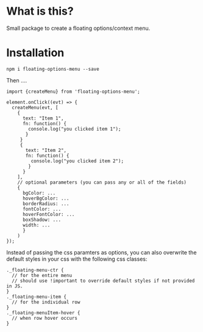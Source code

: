 # What is this?

Small package to create a floating options/context menu.

# Installation

`npm i floating-options-menu --save`

Then ....

```
import {createMenu} from 'floating-options-menu';

element.onClick((evt) => {
  createMenu(evt, [
    {
      text: "Item 1",
      fn: function() {
        console.log("you clicked item 1");
       }
     }
     {
       text: "Item 2",
       fn: function() {
         console.log("you clicked item 2");
        }
      }
    ],
    // optional parameters (you can pass any or all of the fields)
    {
      bgColor: ...
      hoverBgColor: ...
      borderRadius: ...
      fontColor: ...
      hoverFontColor: ...
      boxShadow: ...
      width: ...
      }
    )
});

```

Instead of passing the css paramters as options, you can also overwrite the
default styles in your css with the following css classes:

```
._floating-menu-ctr {
  // for the entire menu
  // should use !important to override default styles if not provided in JS.
}
._floating-menu-item {
  // for the individual row
}
._floating-menuItem-hover {
  // when row hover occurs
}
```
